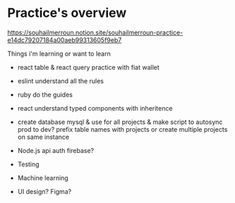# Practice's overview

https://souhailmerroun.notion.site/souhailmerroun-practice-e14dc79207184a00aeb99313605f9eb7

Things i'm learning or want to learn
- react table & react query practice with fiat wallet
- eslint understand all the rules
- ruby do the guides
- react understand typed components with inheritence
- create database mysql & use for all projects & make script to autosync prod to dev? prefix table names with projects or create multiple projects on same instance

- Node.js api auth firebase?
- Testing
- Machine learning
- UI design? Figma?
